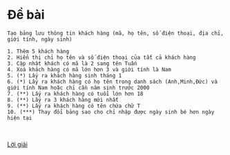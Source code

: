 # Đề bài
```
Tạo bảng lưu thông tin khách hàng (mã, họ tên, số điện thoại, địa chỉ, giới tính, ngày sinh)

1. Thêm 5 khách hàng
2. Hiển thị chỉ họ tên và số điện thoại của tất cả khách hàng
3. Cập nhật khách có mã là 2 sang tên Tuấn
4. Xoá khách hàng có mã lớn hơn 3 và giới tính là Nam
5. (*) Lấy ra khách hàng sinh tháng 1
6. (*) Lấy ra khách hàng có họ tên trong danh sách (Anh,Minh,Đức) và giới tính Nam hoặc chỉ cần năm sinh trước 2000
7. (**) Lấy ra khách hàng có tuổi lớn hơn 18
8. (**) Lấy ra 3 khách hàng mới nhất
9. (**) Lấy ra khách hàng có tên chứa chữ T
10. (***) Thay đổi bảng sao cho chỉ nhập được ngày sinh bé hơn ngày hiện tại
```
<br>

[Lời giải](https://github.com/K1ethoang/SQL-Server/blob/main/B%C3%A0i%20t%E1%BA%ADp/DML/buoi2/buoi2.sql)
